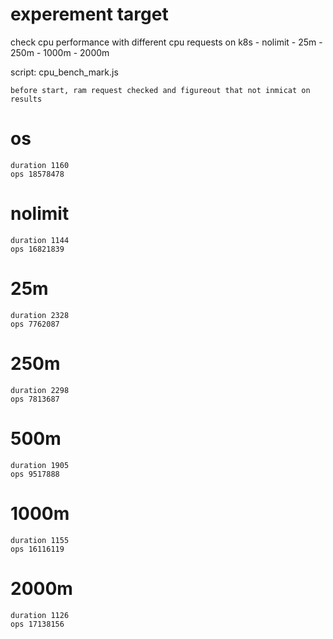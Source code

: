 # experement target
check cpu performance with different cpu requests on k8s 
    - nolimit
    - 25m
    - 250m
    - 1000m
    - 2000m

script: cpu_bench_mark.js

`before start, ram request checked and figureout that not inmicat on results`

# os

```
duration 1160
ops 18578478
```

# nolimit

```
duration 1144
ops 16821839
```

# 25m

```
duration 2328
ops 7762087
```


# 250m

```
duration 2298
ops 7813687
```


# 500m

```
duration 1905
ops 9517888
```


# 1000m

```
duration 1155
ops 16116119
```


# 2000m

```
duration 1126
ops 17138156
```
